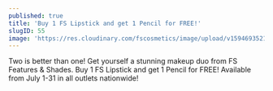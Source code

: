 ```yaml
---
published: true
title: 'Buy 1 FS Lipstick and get 1 Pencil for FREE!'
slugID: 55
image: 'https://res.cloudinary.com/fscosmetics/image/upload/v1594693521/WN2020_1.jpg'
---
```


Two is better than one! Get yourself a stunning makeup duo from FS Features & Shades. Buy 1 FS Lipstick and get 1 Pencil for FREE! Available from July 1-31 in all outlets nationwide!
